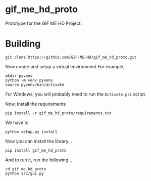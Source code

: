 # gif_me_hd_proto
Prototype for the GIF ME HD Project.

# Building

```
git clone https://github.com/GIF-ME-HD/gif_me_hd_proto.git
```

Now create and setup a virtual environment For example,
```
mkdir pyvenv
python -m venv pyvenv
source pyvenv/bin/activate
```

For Windows, you will probably need to run the `Activate.ps1` script.

Now, install the requirements
```
pip install -r gif_me_hd_proto/requirements.txt
```

We have to 
```
python setup.py install
```

Now you can install the library...
```
pip install gif_me_hd_proto
```

And to run it, run the following...
```
cd gif_me_hd_proto
python src/gui.py
```
